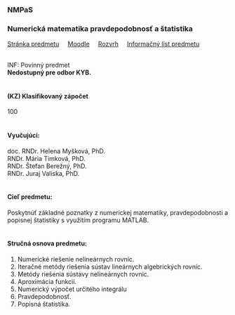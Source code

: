 ### NMPaS
### Numerická matematika pravdepodobnosť a štatistika

[Stránka predmetu](https://kmti.fei.tuke.sk/predmet/numericka-matematika-pravdepodobnost-matematicka-statistika)&nbsp;&nbsp;&nbsp;&nbsp;
[Moodle](https://moodle.tuke.sk/moodle/course/view.php?id=1784)&nbsp;&nbsp;&nbsp;&nbsp;
[Rozvrh](https://maisportal.tuke.sk/portal/rozvrhy.mais)&nbsp;&nbsp;&nbsp;&nbsp;
[Informačný list predmetu](https://maisportal.tuke.sk/portal/tlacPredmetuOSP.mais?predmetId=52844941&lang=sk)&nbsp;&nbsp;&nbsp;&nbsp;
<br>
<br>

INF: Povinný predmet <br>
<b>Nedostupný pre odbor KYB.</b><br>
<br>

#### (KZ) Klasifikovaný zápočet
<div class="points-bar">
  <div class="points zapocet" style="width: 100%">100</div>
</div>
<br>

#### Vyučujúci:
doc. RNDr. Helena Myšková, PhD.<br>
RNDr. Mária Timková, PhD.<br>
RNDr. Štefan Berežný, PhD.<br>
RNDr. Juraj Valiska, PhD.
<br>
<br>

#### Cieľ predmetu:
Poskytnúť základné poznatky z numerickej matematiky, pravdepodobnosti a popisnej štatistiky s využitím programu MATLAB.
<br>
<br>

#### Stručná osnova predmetu:
1. Numerické riešenie nelineárnych rovníc. 
2. Iteračné metódy riešenia sústav lineárnych algebrických rovníc. 
3. Metódy riešenia sústavy nelineárnych rovníc. 
4. Aproximácia funkcií.
5. Numerický výpočet určitého integrálu
6. Pravdepodobnosť. 
7. Popisná štatistika.
